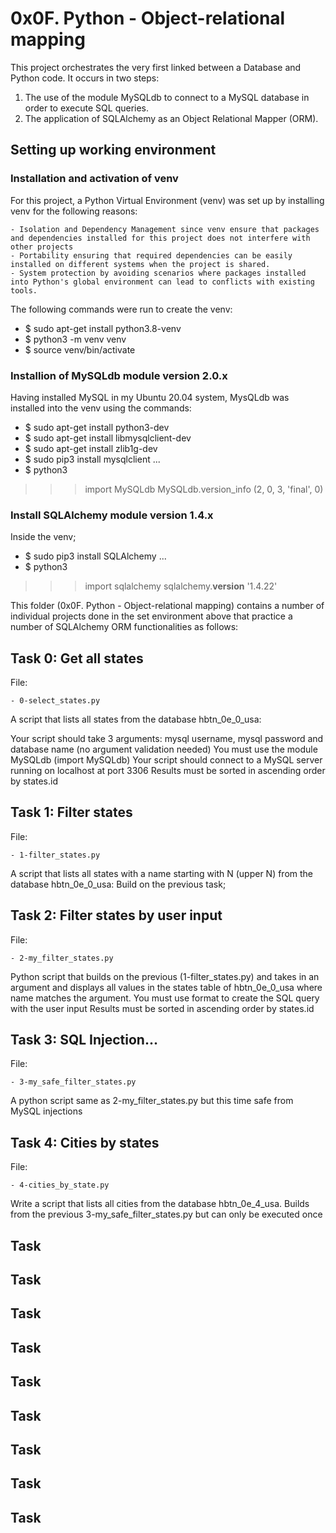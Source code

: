 # 0x0F. Python - Object-relational mapping

This project orchestrates the very first linked between a Database and Python code. It occurs in two steps:

1. The use of the module MySQLdb to connect to a MySQL database in order to execute SQL queries.
2. The application of SQLAlchemy as an Object Relational Mapper (ORM).

## Setting up working environment

### Installation and activation of venv

For this project, a Python Virtual Environment (venv) was set up by installing venv for the following reasons:

	- Isolation and Dependency Management since venv ensure that packages and dependencies installed for this project does not interfere with other projects
	- Portability ensuring that required dependencies can be easily installed on different systems when the project is shared.
	- System protection by avoiding scenarios where packages installed into Python's global environment can lead to conflicts with existing tools.

The following commands were run to create the venv:

* $ sudo apt-get install python3.8-venv
* $ python3 -m venv venv
* $ source venv/bin/activate


### Installion of MySQLdb module version 2.0.x

Having installed MySQL in my Ubuntu 20.04 system, MysQLdb was installed into the venv using the commands:

* $ sudo apt-get install python3-dev
* $ sudo apt-get install libmysqlclient-dev
* $ sudo apt-get install zlib1g-dev
* $ sudo pip3 install mysqlclient
...
* $ python3
>>> import MySQLdb
>>> MySQLdb.version_info
(2, 0, 3, 'final', 0)


### Install SQLAlchemy module version 1.4.x

Inside the venv;

* $ sudo pip3 install SQLAlchemy
...
* $ python3
>>> import sqlalchemy
>>> sqlalchemy.__version__ 
'1.4.22'




This folder (0x0F. Python - Object-relational mapping) contains a number of individual projects done in the set environment above that practice a number of SQLAlchemy ORM functionalities as follows:

## Task 0: Get all states

File:

	- 0-select_states.py
A script that lists all states from the database hbtn_0e_0_usa:

Your script should take 3 arguments: mysql username, mysql password and database name (no argument validation needed)
You must use the module MySQLdb (import MySQLdb)
Your script should connect to a MySQL server running on localhost at port 3306
Results must be sorted in ascending order by states.id



## Task 1: Filter states

File:

	- 1-filter_states.py
A script that lists all states with a name starting with N (upper N) from the database hbtn_0e_0_usa:
Build on the previous task;



## Task 2: Filter states by user input

File:

	- 2-my_filter_states.py
Python script that builds on the previous (1-filter_states.py) and  takes in an argument and displays all values in the states table of hbtn_0e_0_usa where name matches the argument.
You must use format to create the SQL query with the user input
Results must be sorted in ascending order by states.id



## Task 3: SQL Injection...

File:

	- 3-my_safe_filter_states.py
A python script same as 2-my_filter_states.py but this time safe from MySQL injections



## Task 4: Cities by states

File:

	- 4-cities_by_state.py
Write a script that lists all cities from the database hbtn_0e_4_usa. Builds from the previous 3-my_safe_filter_states.py but can only be executed once



## Task



## Task



## Task



## Task



## Task



## Task



## Task



## Task



## Task
